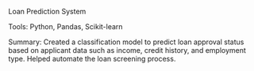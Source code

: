 
Loan Prediction System

Tools: Python, Pandas, Scikit-learn

Summary: Created a classification model to predict loan approval status based on applicant data such as income, credit history, and employment type. Helped automate the loan screening process.
